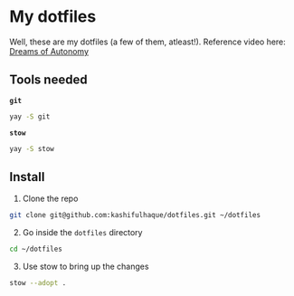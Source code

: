 # My dotfiles

Well, these are my dotfiles (a few of them, atleast!). Reference video here: [Dreams of Autonomy](https://youtu.be/y6XCebnB9gs)

## Tools needed
**`git`**
```sh
yay -S git
```

**`stow`**
```sh
yay -S stow
```

## Install
1. Clone the repo
```sh
git clone git@github.com:kashifulhaque/dotfiles.git ~/dotfiles
```
2. Go inside the `dotfiles` directory
```sh
cd ~/dotfiles
```
3. Use stow to bring up the changes
```sh
stow --adopt .
```
